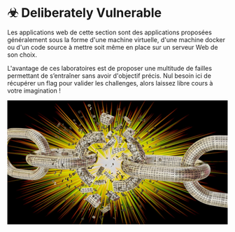 # ☣ Deliberately Vulnerable

Les applications web de cette section sont des applications proposées généralement sous la forme d'une machine virtuelle, d'une machine docker ou d'un code source à mettre soit même en place sur un serveur Web de son choix.

L'avantage de ces laboratoires est de proposer une multitude de failles permettant de s’entraîner sans avoir d'objectif précis. Nul besoin ici de récupérer un flag pour valider les challenges, alors laissez libre cours à votre imagination !&#x20;

![](../../.gitbook/assets/cd02ecb5e0a92f89fb197490a16ac342.jpg)
